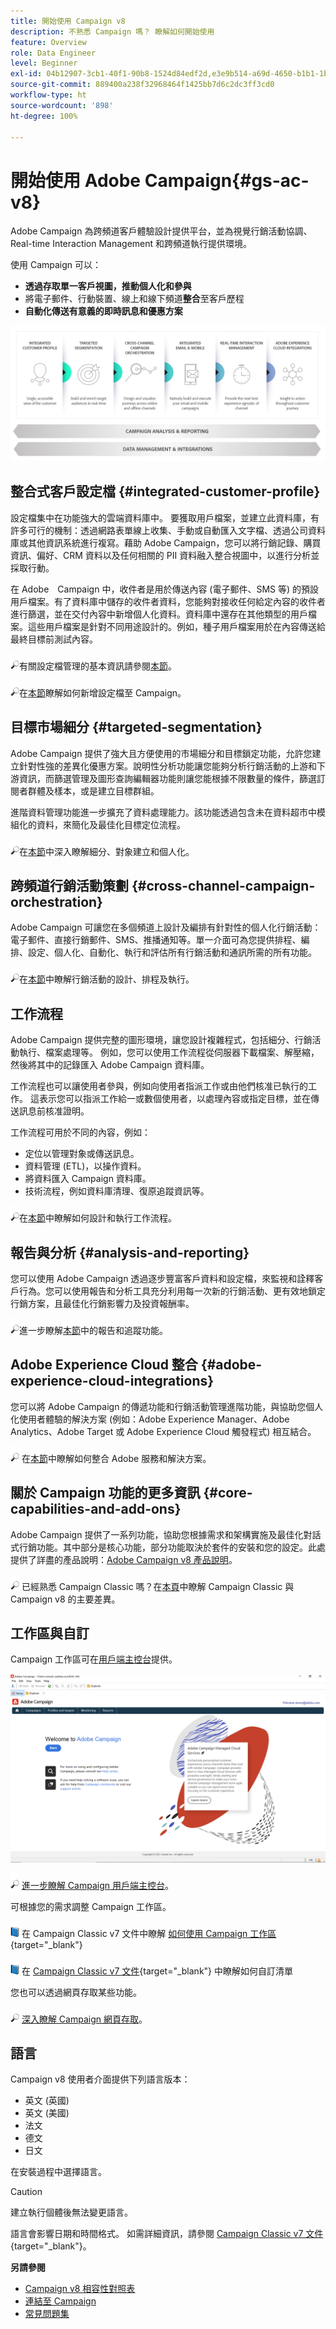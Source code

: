 ```yaml
---
title: 開始使用 Campaign v8
description: 不熟悉 Campaign 嗎？ 瞭解如何開始使用
feature: Overview
role: Data Engineer
level: Beginner
exl-id: 04b12907-3cb1-40f1-90b8-1524d84edf2d,e3e9b514-a69d-4650-b1b1-1b76b4f3d63f
source-git-commit: 889400a238f32968464f1425bb7d6c2dc3ff3cd0
workflow-type: ht
source-wordcount: '898'
ht-degree: 100%

---
```


# 開始使用 Adobe Campaign{#gs-ac-v8}

Adobe Campaign 為跨頻道客戶體驗設計提供平台，並為視覺行銷活動協調、Real-time Interaction Management 和跨頻道執行提供環境。

使用 Campaign 可以：

* **透過存取單一客戶視圖，推動個人化和參與**
* 將電子郵件、行動裝置、線上和線下頻道&#x200B;**整合**&#x200B;至客戶歷程
* **自動化傳送有意義的即時訊息和優惠方案**

![](assets/ac-capabilities.png)

## 整合式客戶設定檔 {#integrated-customer-profile}

設定檔集中在功能強大的雲端資料庫中。 要獲取用戶檔案，並建立此資料庫，有許多可行的機制：透過網路表單線上收集、手動或自動匯入文字檔、透過公司資料庫或其他資訊系統進行複寫。藉助 Adobe Campaign，您可以將行銷記錄、購買資訊、偏好、CRM 資料以及任何相關的 PII 資料融入整合視圖中，以進行分析並採取行動。

在 Adobe　Campaign 中，收件者是用於傳送內容 (電子郵件、SMS 等) 的預設用戶檔案。有了資料庫中儲存的收件者資料，您能夠對接收任何給定內容的收件者進行篩選，並在交付內容中新增個人化資料。資料庫中還存在其他類型的用戶檔案。這些用戶檔案是針對不同用途設計的。例如，種子用戶檔案用於在內容傳送給最終目標前測試內容。

![](../assets/do-not-localize/glass.png)有關設定檔管理的基本資訊請參閱[本節](audiences.md)。

![](../assets/do-not-localize/glass.png)在[本節](import.md)瞭解如何新增設定檔至 Campaign。

## 目標市場細分 {#targeted-segmentation}

Adobe Campaign 提供了強大且方便使用的市場細分和目標鎖定功能，允許您建立針對性強的差異化優惠方案。說明性分析功能讓您能夠分析行銷活動的上游和下游資訊，而篩選管理及圖形查詢編輯器功能則讓您能根據不限數量的條件，篩選訂閱者群體及樣本，或是建立目標群組。

進階資料管理功能進一步擴充了資料處理能力。該功能透過包含未在資料超市中模組化的資料，來簡化及最佳化目標定位流程。

![](../assets/do-not-localize/glass.png)在[本節](audiences.md)中深入瞭解細分、對象建立和個人化。

## 跨頻道行銷活動策劃 {#cross-channel-campaign-orchestration}

Adobe Campaign 可讓您在多個頻道上設計及編排有針對性的個人化行銷活動：電子郵件、直接行銷郵件、SMS、推播通知等。單一介面可為您提供排程、編排、設定、個人化、自動化、執行和評估所有行銷活動和通訊所需的所有功能。

![](../assets/do-not-localize/glass.png)在[本節](campaigns.md)中瞭解行銷活動的設計、排程及執行。

## 工作流程

Adobe Campaign 提供完整的圖形環境，讓您設計複雜程式，包括細分、行銷活動執行、檔案處理等。 例如，您可以使用工作流程從伺服器下載檔案、解壓縮，然後將其中的記錄匯入 Adobe Campaign 資料庫。

工作流程也可以讓使用者參與，例如向使用者指派工作或由他們核准已執行的工作。 這表示您可以指派工作給一或數個使用者，以處理內容或指定目標，並在傳送訊息前核准證明。

工作流程可用於不同的內容，例如：

* 定位以管理對象或傳送訊息。
* 資料管理 (ETL)，以操作資料。
* 將資料匯入 Campaign 資料庫。
* 技術流程，例如資料庫清理、復原追蹤資訊等。

![](../assets/do-not-localize/glass.png)在[本節](../config/workflows.md)中瞭解如何設計和執行工作流程。

## 報告與分析 {#analysis-and-reporting}

您可以使用 Adobe Campaign 透過逐步豐富客戶資料和設定檔，來監視和詮釋客戶行為。您可以使用報告和分析工具充分利用每一次新的行銷活動、更有效地鎖定行銷方案，且最佳化行銷影響力及投資報酬率。

![](../assets/do-not-localize/glass.png)進一步瞭解[本節](reporting.md)中的報告和追蹤功能。

## Adobe Experience Cloud 整合 {#adobe-experience-cloud-integrations}

您可以將 Adobe Campaign 的傳遞功能和行銷活動管理進階功能，與協助您個人化使用者體驗的解決方案 (例如：Adobe Experience Manager、Adobe Analytics、Adobe Target 或 Adobe Experience Cloud 觸發程式) 相互結合。

![](../assets/do-not-localize/glass.png) 在[本節](../connect/integration.md)中瞭解如何整合 Adobe 服務和解決方案。

## 關於 Campaign 功能的更多資訊 {#core-capabilities-and-add-ons}

Adobe Campaign 提供了一系列功能，協助您根據需求和架構實施及最佳化對話式行銷功能。其中部分是核心功能，部分功能取決於套件的安裝和您的設定。此處提供了詳盡的產品說明：[Adobe Campaign v8 產品說明](https://helpx.adobe.com/tw/legal/product-descriptions/adobe-campaign-managed-cloud-services.html)。

![](../assets/do-not-localize/glass.png) 已經熟悉 Campaign Classic 嗎？在[本頁](capability-matrix.md)中瞭解 Campaign Classic 與Campaign v8 的主要差異。

## 工作區與自訂

Campaign 工作區可在[用戶端主控台](../dev/general-architecture.md)提供。

![](assets/home-page.png)

![](../assets/do-not-localize/glass.png) [進一步瞭解 Campaign 用戶端主控台](../start/connect.md)。

可根據您的需求調整 Campaign 工作區。

![](../assets/do-not-localize/book.png)  在 Campaign Classic v7 文件中瞭解 [如何使用 Campaign 工作區](https://experienceleague.adobe.com/docs/campaign-classic/using/getting-started/starting-with-adobe-campaign/campaign-workspace/adobe-campaign-workspace.html?lang=zh-Hant){target=&quot;_blank&quot;}

![](../assets/do-not-localize/book.png) 在 [Campaign Classic v7 文件](https://experienceleague.adobe.com/docs/campaign-classic/using/getting-started/starting-with-adobe-campaign/campaign-workspace/adobe-campaign-ui-lists.html?lang=zh-Hant){target=&quot;_blank&quot;} 中瞭解如何自訂清單

您也可以透過網頁存取某些功能。

![](../assets/do-not-localize/glass.png) [深入瞭解 Campaign 網頁存取](../start/connect.md#web-access)。


## 語言

Campaign v8 使用者介面提供下列語言版本：

* 英文 (英國)
* 英文 (美國)
* 法文
* 德文
* 日文

在安裝過程中選擇語言。

>[!CAUTION]
>
>建立執行個體後無法變更語言。

語言會影響日期和時間格式。 如需詳細資訊，請參閱 [Campaign Classic v7 文件](https://experienceleague.adobe.com/docs/campaign-classic/using/getting-started/starting-with-adobe-campaign/campaign-workspace/adobe-campaign-workspace.html?lang=zh-Hant#date-and-time){target=&quot;_blank&quot;}。

**另請參閱**

* [Campaign v8 相容性對照表](compatibility-matrix.md)
* [連結至 Campaign](connect.md)
* [常見問題集](campaign-faq.md)